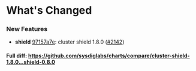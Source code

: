 # What's Changed

### New Features
- **shield** [97157a7e](https://github.com/sysdiglabs/charts/commit/97157a7eb9ba1948ea6373eb6c6ed1d8991bcb4c): cluster shield 1.8.0 ([#2142](https://github.com/sysdiglabs/charts/issues/2142))
#### Full diff: https://github.com/sysdiglabs/charts/compare/cluster-shield-1.8.0...shield-0.8.0
